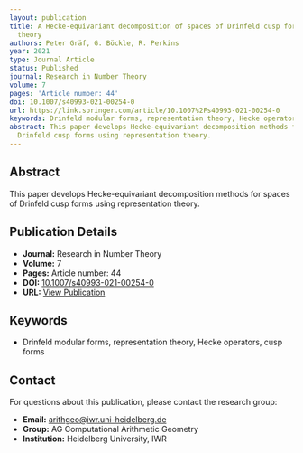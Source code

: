 ```yaml
---
layout: publication
title: A Hecke-equivariant decomposition of spaces of Drinfeld cusp forms via representation
  theory
authors: Peter Gräf, G. Böckle, R. Perkins
year: 2021
type: Journal Article
status: Published
journal: Research in Number Theory
volume: 7
pages: 'Article number: 44'
doi: 10.1007/s40993-021-00254-0
url: https://link.springer.com/article/10.1007%2Fs40993-021-00254-0
keywords: Drinfeld modular forms, representation theory, Hecke operators, cusp forms
abstract: This paper develops Hecke-equivariant decomposition methods for spaces of
  Drinfeld cusp forms using representation theory.
---
```

## Abstract

This paper develops Hecke-equivariant decomposition methods for spaces of Drinfeld cusp forms using representation theory.

## Publication Details

- **Journal:** Research in Number Theory
- **Volume:** 7
- **Pages:** Article number: 44
- **DOI:** [10.1007/s40993-021-00254-0](10.1007/s40993-021-00254-0)
- **URL:** [View Publication](https://link.springer.com/article/10.1007%2Fs40993-021-00254-0)

## Keywords

- Drinfeld modular forms, representation theory, Hecke operators, cusp forms


## Contact

For questions about this publication, please contact the research group:
- **Email:** arithgeo@iwr.uni-heidelberg.de
- **Group:** AG Computational Arithmetic Geometry
- **Institution:** Heidelberg University, IWR